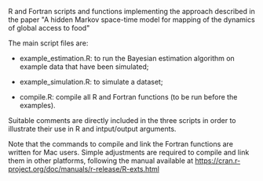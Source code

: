 R and Fortran scripts and functions implementing the approach described in the paper
"A hidden Markov space-time model for mapping of the dynamics of global access to food"

The main script files are:

- example_estimation.R: to run the Bayesian estimation algorithm on example data that have been simulated;

- example_simulation.R: to simulate a dataset;

- compile.R: compile all R and Fortran functions (to be run before the examples).

Suitable comments are directly included in the three scripts in order to illustrate their use in R and intput/output arguments.

Note that the commands to compile and link the Fortran functions are written for Mac users. Simple adjustments are required to compile and link them in other platforms, following the manual available at https://cran.r-project.org/doc/manuals/r-release/R-exts.html




